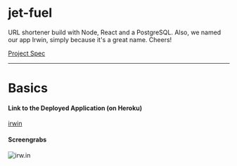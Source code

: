 # jet-fuel
URL shortener build with Node, React and a PostgreSQL.
Also, we named our app Irwin, simply because it's a great name. Cheers!

[Project Spec](http://frontend.turing.io/projects/jet-fuel.html)

------

# Basics

#### Link to the Deployed Application (on Heroku)
[irwin](https://irwin-urls.herokuapp.com/)

#### Screengrabs 
![irw.in](http://g.recordit.co/q1RHtwXIFh.gif)
